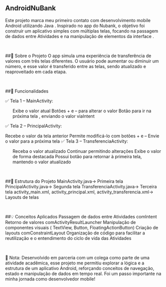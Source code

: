 ## AndroidNuBank
Este projeto marca meu primeiro contato com desenvolvimento mobile Android utilizando Java . Inspirado no app do Nubank, o objetivo foi construir um aplicativo simples com múltiplas telas, focando na passagem de dados entre Atividades e na manipulação de elementos da interface .

<br>

##📱 Sobre o Projeto
O app simula uma experiência de transferência de valores com três telas diferentes. O usuário pode aumentar ou diminuir um número, e esse valor é transferido entre as telas, sendo atualizado e reaproveitado em cada etapa.

<br>

##🚀 Funcionalidades

✅ Tela 1 – MainActivity:
<ul>
Exibe o valor atual
Botões + e – para alterar o valor
Botão para ir na próxima tela , enviando o valor viaIntent
</ul>
✅ Tela 2 – PrincipalActivity:
<ul></ul>
Recebe o valor da tela anterior
Permite modificá-lo com botões + e –
Envie o valor para a próxima tela
</ul>
✅ Tela 3 – TransferenciaActivity:
<ul>
Receba o valor atualizado
Continuar permitindo alterações
Exibe o valor de forma destacada
Possui botão para retornar à primeira tela, mantendo o valor atualizado
</ul>

<br>

##🧱 Estrutura do Projeto
MainActivity.java→ Primeira tela
PrincipalActivity.java→ Segunda tela
TransferenciaActivity.java→ Terceira tela
activity_main.xml, activity_principal.xml, activity_transferencia.xml→ Layouts de telas

<br>

##💡 Conceitos Aplicados
Passagem de dados entre Atividades comIntent
Retorno de valores comActivityResultLauncher
Manipulação de componentes visuais ( TextView, Button, FloatingActionButton)
Criação de layouts comConstraintLayout
Organização de código para facilitar a reutilização e o entendimento do ciclo de vida das Atividades

<br>

📘 Nota: Desenvolvido em parceria com um colega como parte de uma atividade acadêmica, esse projeto me permitiu explorar a lógica e a estrutura de um aplicativo Android, reforçando conceitos de navegação, estado e manipulação de dados em tempo real. Foi um passo importante na minha jornada como desenvolvedor mobile!
